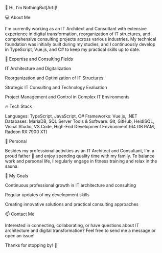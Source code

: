 👋 Hi, I'm NothingBut[Arti]!

💻 About Me

I'm currently working as an IT Architect and Consultant with extensive experience in digital transformation, reorganization of IT structures, and comprehensive consulting projects across various industries. My technical foundation was initially built during my studies, and I continuously develop in TypeScript, Vue.js, and C# to keep my practical skills up to date.

🚀 Expertise and Consulting Fields

 IT Architecture and Digitalization

Reorganization and Optimization of IT Structures

Strategic IT Consulting and Technology Evaluation

Project Management and Control in Complex IT Environments

🔥 Tech Stack

Languages: TypeScript, JavaScript, C#
Frameworks: Vue.js, .NET
Databases: MariaDB, SQL Server
Tools & Software: Git, GitHub, HeidiSQL, Visual Studio, VS Code, High-End Development Environment (64 GB RAM, Radeon RX 7900 XT)

🌱 Personal

Besides my professional activities as an IT Architect and Consultant, I'm a proud father 👶 and enjoy spending quality time with my family. To balance work and personal life, I regularly engage in fitness training and relax in the sauna.

🎯 My Goals

Continuous professional growth in IT architecture and consulting

Regular updates of my development skills

Creating innovative solutions and practical consulting approaches

📫 Contact Me

Interested in connecting, collaborating, or have questions about IT architecture and digital transformation? Feel free to send me a message or open an issue!

Thanks for stopping by! 🚀



